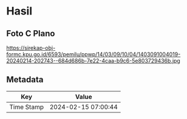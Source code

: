 # Hasil

## Foto C Plano

https://sirekap-obj-formc.kpu.go.id/6593/pemilu/ppwp/14/03/09/10/04/1403091004019-20240214-202743--684d686b-7e22-4caa-b9c6-5e803729436b.jpg


## Metadata

| Key        | Value               |
| ---------- | ------------------- |
| Time Stamp | 2024-02-15 07:00:44 |



